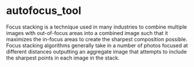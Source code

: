 # autofocus_tool

Focus stacking is a technique used in many industries to
combine multiple images with out-of-focus areas into a
combined image such that it maximizes the in-focus areas
to create the sharpest composition possible. Focus stacking
algorithms generally take in a number of photos focused at
different distances outputting an aggregate image that
attempts to include the sharpest points in each image in the
stack.
